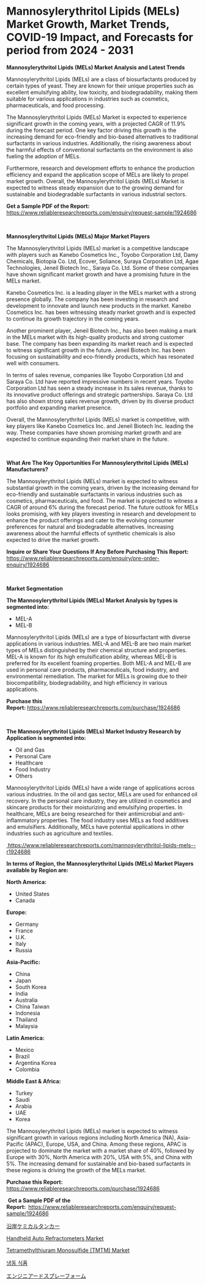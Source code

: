 <p><h1>Mannosylerythritol Lipids (MELs) Market Growth, Market Trends, COVID-19 Impact, and Forecasts for period from 2024 - 2031</h1></p><p><strong>Mannosylerythritol Lipids (MELs) Market Analysis and Latest Trends</strong></p>
<p><p>Mannosylerythritol Lipids (MELs) are a class of biosurfactants produced by certain types of yeast. They are known for their unique properties such as excellent emulsifying ability, low toxicity, and biodegradability, making them suitable for various applications in industries such as cosmetics, pharmaceuticals, and food processing.</p><p>The Mannosylerythritol Lipids (MELs) Market is expected to experience significant growth in the coming years, with a projected CAGR of 11.9% during the forecast period. One key factor driving this growth is the increasing demand for eco-friendly and bio-based alternatives to traditional surfactants in various industries. Additionally, the rising awareness about the harmful effects of conventional surfactants on the environment is also fueling the adoption of MELs.</p><p>Furthermore, research and development efforts to enhance the production efficiency and expand the application scope of MELs are likely to propel market growth. Overall, the Mannosylerythritol Lipids (MELs) Market is expected to witness steady expansion due to the growing demand for sustainable and biodegradable surfactants in various industrial sectors.</p></p>
<p><strong>Get a Sample PDF of the Report:&nbsp;</strong> <a href="https://www.reliableresearchreports.com/enquiry/request-sample/1924686">https://www.reliableresearchreports.com/enquiry/request-sample/1924686</a></p>
<p>&nbsp;</p>
<p><strong>Mannosylerythritol Lipids (MELs) Major Market Players</strong></p>
<p><p>The Mannosylerythritol Lipids (MELs) market is a competitive landscape with players such as Kanebo Cosmetics Inc., Toyobo Corporation Ltd, Damy Chemicals, Biotopia Co. Ltd, Ecover, Soliance, Suraya Corporation Ltd, Agae Technologies, Jeneil Biotech Inc., Saraya Co. Ltd. Some of these companies have shown significant market growth and have a promising future in the MELs market.</p><p>Kanebo Cosmetics Inc. is a leading player in the MELs market with a strong presence globally. The company has been investing in research and development to innovate and launch new products in the market. Kanebo Cosmetics Inc. has been witnessing steady market growth and is expected to continue its growth trajectory in the coming years.</p><p>Another prominent player, Jeneil Biotech Inc., has also been making a mark in the MELs market with its high-quality products and strong customer base. The company has been expanding its market reach and is expected to witness significant growth in the future. Jeneil Biotech Inc. has been focusing on sustainability and eco-friendly products, which has resonated well with consumers.</p><p>In terms of sales revenue, companies like Toyobo Corporation Ltd and Saraya Co. Ltd have reported impressive numbers in recent years. Toyobo Corporation Ltd has seen a steady increase in its sales revenue, thanks to its innovative product offerings and strategic partnerships. Saraya Co. Ltd has also shown strong sales revenue growth, driven by its diverse product portfolio and expanding market presence.</p><p>Overall, the Mannosylerythritol Lipids (MELs) market is competitive, with key players like Kanebo Cosmetics Inc. and Jeneil Biotech Inc. leading the way. These companies have shown promising market growth and are expected to continue expanding their market share in the future.</p></p>
<p>&nbsp;</p>
<p><strong>What Are The Key Opportunities For Mannosylerythritol Lipids (MELs) Manufacturers?</strong></p>
<p><p>The Mannosylerythritol Lipids (MELs) market is expected to witness substantial growth in the coming years, driven by the increasing demand for eco-friendly and sustainable surfactants in various industries such as cosmetics, pharmaceuticals, and food. The market is projected to witness a CAGR of around 6% during the forecast period. The future outlook for MELs looks promising, with key players investing in research and development to enhance the product offerings and cater to the evolving consumer preferences for natural and biodegradable alternatives. Increasing awareness about the harmful effects of synthetic chemicals is also expected to drive the market growth.</p></p>
<p><strong>Inquire or Share Your Questions If Any Before Purchasing This Report:</strong> <a href="https://www.reliableresearchreports.com/enquiry/pre-order-enquiry/1924686">https://www.reliableresearchreports.com/enquiry/pre-order-enquiry/1924686</a></p>
<p>&nbsp;</p>
<p><strong>Market Segmentation</strong></p>
<p><strong>The Mannosylerythritol Lipids (MELs) Market Analysis by types is segmented into:</strong></p>
<p><ul><li>MEL-A</li><li>MEL-B</li></ul></p>
<p><p>Mannosylerythritol Lipids (MELs) are a type of biosurfactant with diverse applications in various industries. MEL-A and MEL-B are two main market types of MELs distinguished by their chemical structure and properties. MEL-A is known for its high emulsification ability, whereas MEL-B is preferred for its excellent foaming properties. Both MEL-A and MEL-B are used in personal care products, pharmaceuticals, food industry, and environmental remediation. The market for MELs is growing due to their biocompatibility, biodegradability, and high efficiency in various applications.</p></p>
<p><strong>Purchase this Report:&nbsp;</strong><a href="https://www.reliableresearchreports.com/purchase/1924686">https://www.reliableresearchreports.com/purchase/1924686</a></p>
<p>&nbsp;</p>
<p><strong>The Mannosylerythritol Lipids (MELs) Market Industry Research by Application is segmented into:</strong></p>
<p><ul><li>Oil and Gas</li><li>Personal Care</li><li>Healthcare</li><li>Food Industry</li><li>Others</li></ul></p>
<p><p>Mannosylerythritol Lipids (MELs) have a wide range of applications across various industries. In the oil and gas sector, MELs are used for enhanced oil recovery. In the personal care industry, they are utilized in cosmetics and skincare products for their moisturizing and emulsifying properties. In healthcare, MELs are being researched for their antimicrobial and anti-inflammatory properties. The food industry uses MELs as food additives and emulsifiers. Additionally, MELs have potential applications in other industries such as agriculture and textiles.</p></p>
<p><a href="https://www.reliableresearchreports.com/mannosylerythritol-lipids-mels--r1924686">&nbsp;https://www.reliableresearchreports.com/mannosylerythritol-lipids-mels--r1924686</a></p>
<p><strong>In terms of Region, the Mannosylerythritol Lipids (MELs) Market Players available by Region are:</strong></p>
<p>
    <p> <strong> North America: </strong>
        <ul>
            <li>United States</li>
            <li>Canada</li>
        </ul>
        </p> 
    <p> <strong> Europe: </strong>
        <ul>
            <li>Germany</li>
            <li>France</li>
            <li>U.K.</li>
            <li>Italy</li>
            <li>Russia</li>
        </ul>
        </p> 
    <p> <strong> Asia-Pacific: </strong>
        <ul>
            <li>China</li>
            <li>Japan</li>
            <li>South Korea</li>
            <li>India</li>
            <li>Australia</li>
            <li>China Taiwan</li>
            <li>Indonesia</li>
            <li>Thailand</li>
            <li>Malaysia</li>
        </ul>
        </p> 
    <p> <strong> Latin America: </strong>
        <ul>
            <li>Mexico</li>
            <li>Brazil</li>
            <li>Argentina Korea</li>
            <li>Colombia</li>
        </ul>
        </p> 
    <p> <strong> Middle East & Africa: </strong>
        <ul>
            <li>Turkey</li>
            <li>Saudi</li>
            <li>Arabia</li>
            <li>UAE</li>
            <li>Korea</li>
        </ul>
    </p>
    </p>
<p><p>The Mannosylerythritol Lipids (MELs) market is expected to witness significant growth in various regions including North America (NA), Asia-Pacific (APAC), Europe, USA, and China. Among these regions, APAC is projected to dominate the market with a market share of 40%, followed by Europe with 30%, North America with 20%, USA with 5%, and China with 5%. The increasing demand for sustainable and bio-based surfactants in these regions is driving the growth of the MELs market.</p></p>
<p><strong>Purchase this Report: </strong><a href="https://www.reliableresearchreports.com/purchase/1924686">https://www.reliableresearchreports.com/purchase/1924686</a></p>
<p>&nbsp;<strong>Get a Sample PDF of the Report:&nbsp;&nbsp;</strong><a href="https://www.reliableresearchreports.com/enquiry/request-sample/1924686">https://www.reliableresearchreports.com/enquiry/request-sample/1924686</a></p>
<p><strong></strong></p>
<p><p><a href="https://github.com/AbigaleHuel/Market-Research-Report-List-1/blob/main/4837078115465.md">沿岸ケミカルタンカー</a></p><p><a href="https://github.com/ChiragRP21/Market-Research-Report-List-5/blob/main/handheld-auto-refractometers-market.md">Handheld Auto Refractometers Market</a></p><p><a href="https://github.com/eeenafisainka/Market-Research-Report-List-1/blob/main/tetramethylthiuram-monosulfide-tmtm-market.md">Tetramethylthiuram Monosulfide (TMTM) Market</a></p><p><a href="https://github.com/solomonbode85/Market-Research-Report-List-1/blob/main/3572323124885.md">냉동 식품</a></p><p><a href="https://github.com/lrlmopnhwd79300/Market-Research-Report-List-2/blob/main/6995088115466.md">エンジニアードスプレーフォーム</a></p></p>